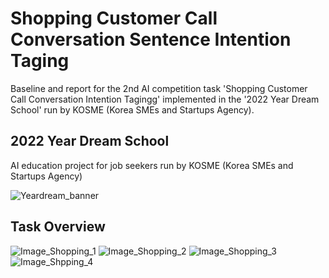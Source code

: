# Shopping Customer Call Conversation Sentence Intention Taging
Baseline and report for the 2nd AI competition task 'Shopping Customer Call Conversation Intention Tagingg' implemented in the '2022 Year Dream School' run by KOSME (Korea SMEs and Startups Agency).

## 2022 Year Dream School
AI education project for job seekers run by KOSME (Korea SMEs and Startups Agency)

![Yeardream_banner](https://user-images.githubusercontent.com/89120612/215303824-b8881838-9634-40ad-bf7d-0d1f87525978.png)

## Task Overview
![Image_Shopping_1](https://user-images.githubusercontent.com/89120612/215269651-1646aba3-f729-4bc1-9019-2f4d771d969a.png)
![Image_Shopping_2](https://user-images.githubusercontent.com/89120612/215269654-6bc570f5-77e3-4a39-aa60-ef748fbe6fa3.png)
![Image_Shopping_3](https://user-images.githubusercontent.com/89120612/215269655-ea1f4ec9-5125-4182-a6ce-199f485c8b74.png)
![Image_Shpping_4](https://user-images.githubusercontent.com/89120612/215269656-fdd67760-f4c6-42f6-872b-c1f6258ae077.png)
